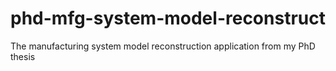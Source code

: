 # phd-mfg-system-model-reconstruct
The manufacturing system model reconstruction application from my PhD thesis
